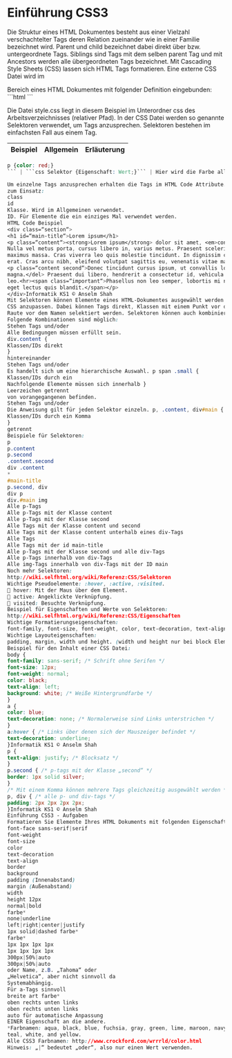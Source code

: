 Einführung CSS3
===
Die Struktur eines HTML Dokumentes besteht aus einer Vielzahl verschachtelter Tags deren Relation
zueinander wie in einer Familie bezeichnet wird. Parent und child bezeichnet dabei direkt über bzw.
untergeordnete Tags. Siblings sind Tags mit dem selben parent Tag und mit Ancestors werden alle
übergeordneten Tags bezeichnet.
Mit Cascading Style Sheets (CSS) lassen sich HTML Tags formatieren. Eine externe CSS Datei wird im
<head> Bereich eines HTML Dokumentes mit folgender Definition eingebunden:
```html
<head>
<link rel="stylesheet" type="text/css" href="css/style.css">
<!-- weitere Informationen -->
</head>
```

Die Datei style.css liegt in diesem Beispiel im Unterordner css des Arbeitsverzeichnisses (relativer Pfad).
In der CSS Datei werden so genannte Selektoren verwendet, um Tags anzusprechen. Selektoren bestehen im
einfachsten Fall aus einem Tag.

Beispiel | Allgemein | Erläuterung
--- | --- | ---
```css
p {color: red;}
``` | ```css Selektor {Eigenschaft: Wert;}``` | Hier wird die Farbe aller Texte innerhalb aller p-Tags auf rot gesetzt.

Um einzelne Tags anzusprechen erhalten die Tags im HTML Code Attribute. Dabei kommen zwei Attribute
zum Einsatz:
class
id
Klasse. Wird im Allgemeinen verwendet.
ID. Für Elemente die ein einziges Mal verwendet werden.
HTML Code Beispiel
<div class=“section“>
<h1 id=“main-title“>Lorem ipsum</h1>
<p class=“content“><strong>Lorem ipsum</strong> dolor sit amet, <em>consectetur</em> adipiscing elit.
Nulla vel metus porta, cursus libero in, varius metus. Praesent scelerisque iaculis lectus. Suspendisse nec
maximus massa. Cras viverra leo quis molestie tincidunt. In dignissim congue dapibus. Duis at imperdiet
erat. Cras arcu nibh, eleifend volutpat sagittis eu, venenatis vitae mauris.</p>
<p class=“content second“>Donec tincidunt cursus ipsum, ut convallis lorem dictum et. <del>Cras id risus
magna.</del> Praesent dui libero, hendrerit a consectetur id, vehicula ut nibh. Nulla nec consectetur
leo.<hr><span class=“important“>Phasellus non leo semper, lobortis mi nec, gravida quam. Etiam feugiat
eget lectus quis blandit.</span></p>
</div>Informatik KS1 © Anselm Shah
Mit Selektoren können Elemente eines HTML-Dokumentes ausgewählt werden um Ihre Eigenschaften mit
CSS anzupassen. Dabei können Tags direkt, Klassen mit einem Punkt vor dem Namen und IDs mit einer
Raute vor dem Namen selektiert werden. Selektoren können auch kombiniert und verschachtelt werden.
Folgende Kombinationen sind möglich:
Stehen Tags und/oder
Alle Bedingungen müssen erfüllt sein.
div.content {
Klassen/IDs direkt
}
hintereinander
Stehen Tags und/oder
Es handelt sich um eine hierarchische Auswahl. p span .small {
Klassen/IDs durch ein
Nachfolgende Elemente müssen sich innerhalb }
Leerzeichen getrennt
von vorangegangenen befinden.
Stehen Tags und/oder
Die Anweisung gilt für jeden Selektor einzeln. p, .content, div#main {
Klassen/IDs durch ein Komma
}
getrennt
Beispiele für Selektoren:
p
p.content
p.second
.content.second
div .content
*
#main-title
p.second, div
div p
div.#main img
Alle p-Tags
Alle p-Tags mit der Klasse content
Alle p-Tags mit der Klasse second
Alle Tags mit der Klasse content und second
Alle Tags mit der Klasse content unterhalb eines div-Tags
Alle Tags
Alle Tags mit der id main-title
Alle p-Tags mit der Klasse second und alle div-Tags
Alle p-Tags innerhalb von div-Tags
Alle img-Tags innerhalb von div-Tags mit der ID main
Noch mehr Selektoren:
http://wiki.selfhtml.org/wiki/Referenz:CSS/Selektoren
Wichtige Pseudoelemente: :hover, :active, :visited.
 hover: Mit der Maus über dem Element.
 active: Angeklickte Verknüpfung.
 visited: Besuchte Verknüpfung.
Beispiel für Eigenschaften und Werte von Selektoren:
http://wiki.selfhtml.org/wiki/Referenz:CSS/Eigenschaften
Wichtige Formatierungseigenschaften:
font-family, font-size, font-weight, color, text-decoration, text-align, border und background.
Wichtige Layouteigenschaften:
padding, margin, width und height. (width und height nur bei block Elementen)
Beispiel für den Inhalt einer CSS Datei:
body {
font-family: sans-serif; /* Schrift ohne Serifen */
font-size: 12px;
font-weight: normal;
color: black;
text-align: left;
background: white; /* Weiße Hintergrundfarbe */
}
a {
color: blue;
text-decoration: none; /* Normalerweise sind Links unterstrichen */
}
a:hover { /* Links über denen sich der Mauszeiger befindet */
text-decoration: underline;
}Informatik KS1 © Anselm Shah
p {
text-align: justify; /* Blocksatz */
}
p.second { /* p-tags mit der Klasse „second“ */
border: 1px solid silver;
}
/* Mit einem Komma können mehrere Tags gleichzeitig ausgewählt werden */
p, div { /* alle p- und div-tags */
padding: 2px 2px 2px 2px;
}Informatik KS1 © Anselm Shah
Einführung CSS3 - Aufgaben
Formatieren Sie Elemente Ihres HTML Dokuments mit folgenden Eigenschaften:
font-face sans-serif|serif
font-weight
font-size
color
text-decoration
text-align
border
background
padding (Innenabstand)
margin (Außenabstand)
width
height 12px
normal|bold
farbe*
none|underline
left|right|center|justify
1px solid|dashed farbe*
farbe*
1px 1px 1px 1px
1px 1px 1px 1px
300px|50%|auto
300px|50%|auto
oder Name, z.B. „Tahoma“ oder
„Helvetica“, aber nicht sinnvoll da
Systemabhängig.
Für a-Tags sinnvoll
breite art farbe*
oben rechts unten links
oben rechts unten links
auto für automatische Anpassung
EINER Eigenschaft an die andere.
*Farbnamen: aqua, black, blue, fuchsia, gray, green, lime, maroon, navy, olive, orange, purple, red, silver,
teal, white, and yellow.
Alle CSS3 Farbnamen: http://www.crockford.com/wrrrld/color.html
Hinweis: „|“ bedeutet „oder“, also nur einen Wert verwenden.
